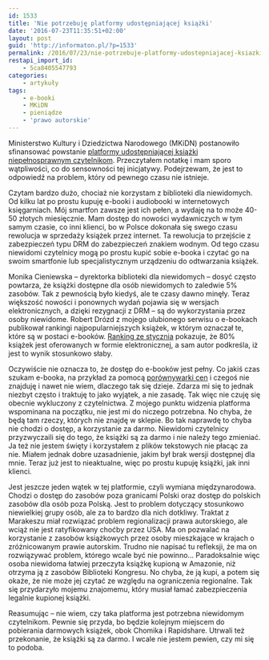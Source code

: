 ```yaml
---
id: 1533
title: 'Nie potrzebuję platformy udostępniającej książki'
date: '2016-07-23T11:35:51+02:00'
layout: post
guid: 'http://informaton.pl/?p=1533'
permalink: /2016/07/23/nie-potrzebuje-platformy-udostepniajacej-ksiazki/
restapi_import_id:
    - 5ca8405547793
categories:
    - artykuły
tags:
    - e-booki
    - MKiDN
    - pieniądze
    - 'prawo autorskie'
---
```


Ministerstwo Kultury i Dziedzictwa Narodowego (MKiDN) postanowiło sfinansować powstanie [platformy udostępniającej książki niepełnosprawnym czytelnikom](http://www.mkidn.gov.pl/pages/posts/powstanie-platforma-udostepniajaca-ksiazki-niepelnosprawnym-6460.php). Przeczytałem notatkę i mam sporo wątpliwości, co do sensowności tej inicjatywy. Podejrzewam, że jest to odpowiedź na problem, który od pewnego czasu nie istnieje.

Czytam bardzo dużo, chociaż nie korzystam z biblioteki dla niewidomych. Od kilku lat po prostu kupuję e-booki i audiobooki w internetowych księgarniach. Mój smartfon zawsze jest ich pełen, a wydaję na to może 40-50 złotych miesięcznie. Mam dostęp do nowości wydawniczych w tym samym czasie, co inni klienci, bo w Polsce dokonała się swego czasu rewolucja w sprzedaży książek przez internet. Ta rewolucja to przejście z zabezpieczeń typu DRM do zabezpieczeń znakiem wodnym. Od tego czasu niewidomi czytelnicy mogą po prostu kupić sobie e-booka i czytać go na swoim smartfonie lub specjalistycznym urządzeniu do odtwarzania książek.

Monika Cieniewska – dyrektorka biblioteki dla niewidomych – dosyć często powtarza, że książki dostępne dla osób niewidomych to zaledwie 5% zasobów. Tak z pewnością było kiedyś, ale te czasy dawno minęły. Teraz większość nowości i ponownych wydań pojawia się w wersjach elektronicznych, a dzięki rezygnacji z DRM – są do wykorzystania przez osoby niewidome. Robert Drózd z mojego ulubionego serwisu o e-bookach publikował rankingi najpopularniejszych książek, w którym oznaczał te, które są w postaci e-booków. [Ranking ze stycznia](http://swiatczytnikow.pl/ranking-magazynu-literackiego-ksiazki-232-styczen-2016/) pokazuje, że 80% książek jest oferowanych w formie elektronicznej, a sam autor podkreśla, iż jest to wynik stosunkowo słaby.

Oczywiście nie oznacza to, że dostęp do e-booków jest pełny. Co jakiś czas szukam e-booka, na przykład za pomocą [porównywarki cen](https://ebooki.swiatczytnikow.pl/) i czegoś nie znajduję i nawet nie wiem, dlaczego tak się dzieje. Zdarza mi się to jednak niezbyt często i traktuję to jako wyjątek, a nie zasadę. Tak więc nie czuję się obecnie wykluczony z czytelnictwa. Z mojego punktu widzenia platforma wspominana na początku, nie jest mi do niczego potrzebna. No chyba, że będą tam rzeczy, których nie znajdę w sklepie. Bo tak naprawdę to chyba nie chodzi o dostęp, a korzystanie za darmo. Niewidomi czytelnicy przyzwyczaili się do tego, że książki są za darmo i nie należy tego zmieniać. Ja też nie jestem święty i korzystałem z plików tekstowych nie płacąc za nie. Miałem jednak dobre uzasadnienie, jakim był brak wersji dostępnej dla mnie. Teraz już jest to nieaktualne, więc po prostu kupuję książki, jak inni klienci.

Jest jeszcze jeden wątek w tej platformie, czyli wymiana międzynarodowa. Chodzi o dostęp do zasobów poza granicami Polski oraz dostęp do polskich zasobów dla osób poza Polską. Jest to problem dotyczący stosunkowo niewielkiej grupy osób, ale za to bardzo dla nich dotkliwy. Traktat z Marakeszu miał rozwiązać problem regionalizacji prawa autorskiego, ale wciąż nie jest ratyfikowany choćby przez USA. Ma on pozwalać na korzystanie z zasobów książkowych przez osoby mieszkające w krajach o zróżnicowanym prawie autorskim. Trudno nie napisać tu refleksji, że ma on rozwiązywać problem, którego wcale być nie powinno… Paradoksalnie więc osoba niewidoma łatwiej przeczyta książkę kupioną w Amazonie, niż otrzyma ją z zasobów Biblioteki Kongresu. No chyba, że ją kupi, a potem się okaże, że nie może jej czytać ze względu na ograniczenia regionalne. Tak się przydarzyło mojemu znajomemu, który musiał łamać zabezpieczenia legalnie kupionej książki.

Reasumując – nie wiem, czy taka platforma jest potrzebna niewidomym czytelnikom. Pewnie się przyda, bo będzie kolejnym miejscem do pobierania darmowych książek, obok Chomika i Rapidshare. Utrwali też przekonanie, że książki są za darmo. I wcale nie jestem pewien, czy mi się to podoba.
